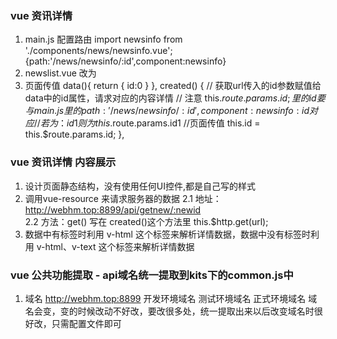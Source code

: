 ### vue 资讯详情
1. main.js 配置路由
    import newsinfo from './components/news/newsinfo.vue';
    {path:'/news/newsinfo/:id',component:newsinfo}
2. newslist.vue  <a></a>改为<router-link></router-link>
    <router-link v-bind="{to:'/news/newsinfo/'+item.id}"></router-link>
3. 页面传值
    data(){
			return {
				id:0
			}
		},
		created() {
			// 获取url传入的id参数赋值给data中的id属性，请求对应的内容详情
			// 注意  this.$route.params.id;  里的 id 要与 main.js里的{path:'/news/newsinfo/:id',component:newsinfo} :id 对应
			// 若为 ：id1 则为 this.$route.params.id1
			//页面传值
			this.id = this.$route.params.id;
		},

### vue 资讯详情 内容展示
1. 设计页面静态结构，没有使用任何UI控件,都是自己写的样式
2. 调用vue-resource 来请求服务器的数据
    2.1 地址： http://webhm.top:8899/api/getnew/:newid   
    2.2 方法：get()   写在 created()这个方法里
        this.$http.get(url);
3. 数据中有标签时利用 v-html 这个标签来解析详情数据，数据中没有标签时利用 v-html、v-text 这个标签来解析详情数据


### vue 公共功能提取 - api域名统一提取到kits下的common.js中 
1. 域名    http://webhm.top:8899
	开发环境域名
	测试环境域名
	正式环境域名
	域名会变，变的时候改动不好改，要改很多处，统一提取出来以后改变域名时很好改，只需配置文件即可
